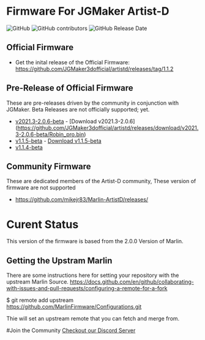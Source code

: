 # Firmware For JGMaker Artist-D
![GitHub](https://img.shields.io/github/license/JGMaker3dofficial/artistd.svg)
![GitHub contributors](https://img.shields.io/github/contributors/JGMaker3dofficial/artistd.svg)
![GitHub Release Date](https://img.shields.io/github/release-date/JGMaker3dofficial/artistd.svg)

## Official Firmware 
* Get the inital release of the Official Firmware: https://github.com/JGMaker3dofficial/artistd/releases/tag/1.1.2

## Pre-Release of Official Firmware
These are pre-releases driven by the community in conjunction with JGMaker.  Beta Releases are not officially supported; yet. 
* [v2021.3-2.0.6-beta](https://github.com/JGMaker3dofficial/artistd/releases/tag/v2021.3-2.0.6-beta) - [Download v2021.3-2.0.6] (https://github.com/JGMaker3dofficial/artistd/releases/download/v2021.3-2.0.6-beta/Robin_pro.bin)
* [v1.1.5-beta](https://github.com/JGMaker3dofficial/artistd/releases/tag/v1.1.5-beta) - [Download v1.1.5-beta](https://github.com/JGMaker3dofficial/artistd/releases/download/v1.1.5-beta/Robin_pro.bin)
* [v1.1.4-beta](https://github.com/JGMaker3dofficial/artistd/releases/tag/v1.1.4-beta)

## Community Firmware
These are dedicated members of the Artist-D community, These version of firmware are not supported 
* https://github.com/mikejr83/Marlin-ArtistD/releases/

# Curent Status
This version of the firmware is based from the 2.0.0 Version of Marlin. 

## Getting the Upstram Marlin
There are some instructions here for setting your repository with the upstream Marlin Source. 
https://docs.github.com/en/github/collaborating-with-issues-and-pull-requests/configuring-a-remote-for-a-fork

$ git remote add upstream https://github.com/MarlinFirmware/Configurations.git

Thie will set an upstream remote that you can fetch and merge from. 

#Join the Community
[Checkout our Discord Server](https://discord.gg/H97VgdSwjF)
